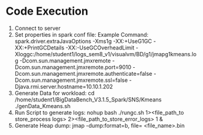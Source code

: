 # Code Execution
1. Connect to server
2. Set properties in spark conf file:
Example Command:
spark.driver.extraJavaOptions -Xms1g -XX:+UseG1GC
-XX:+PrintGCDetails -XX:-UseGCOverheadLimit
-Xloggc:/home/student1/logs_sem8_v1/visualvm/BD/g1/jmapg1kmeans.log
-Dcom.sun.management.jmxremote
-Dcom.sun.management.jmxremote.port=9010
-Dcom.sun.management.jmxremote.authenticate=false
-Dcom.sun.management.jmxremote.ssl=false
-Djava.rmi.server.hostname=10.10.1.202
3. Generate Data for workload:
cd /home/student1/BigDataBench_V3.1.5_Spark/SNS/Kmeans
./genData_Kmeans.sh
4. Run Script to generate logs:
nohup bash ./rungc.sh 1><file_path_to store_process logs>
2><file_path_to_store_error_logs> 1 &
5. Generate Heap dump:
jmap -dump:format=b, file= <file_name>.bin 
